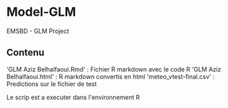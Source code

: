 # Model-GLM
EMSBD - GLM Project

## Contenu
'GLM Aziz Belhalfaoui.Rmd' : Fichier R markdown avec le code R
'GLM Aziz Belhalfaoui.html' : R markdown convertis en html
'meteo_vtest-final.csv' : Predictions sur le fichier de test

Le scrip est a executer dans l'environnement R
